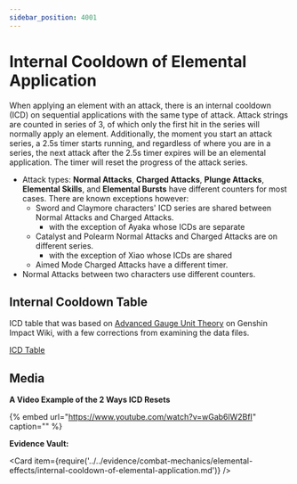 ```yaml
---
sidebar_position: 4001
---
```


# Internal Cooldown of Elemental Application

When applying an element with an attack, there is an internal cooldown \(ICD\) on sequential applications with the same type of attack. Attack strings are counted in series of 3, of which only the first hit in the series will normally apply an element. Additionally, the moment you start an attack series, a 2.5s timer starts running, and regardless of where you are in a series, the next attack after the 2.5s timer expires will be an elemental application. The timer will reset the progress of the attack series.

* Attack types: **Normal Attacks**, **Charged Attacks**, **Plunge Attacks**, **Elemental Skills**, and **Elemental Bursts** have different counters for most cases. There are known exceptions however: 
  * Sword and Claymore characters' ICD series are shared between Normal Attacks and Charged Attacks.
    * with the exception of Ayaka whose ICDs are separate
  * Catalyst and Polearm Normal Attacks and Charged Attacks are on different series.
    * with the exception of Xiao whose ICDs are shared
  * Aimed Mode Charged Attacks have a different timer.
* Normal Attacks between two characters use different counters.

## Internal Cooldown Table

ICD table that was based on [Advanced Gauge Unit Theory](https://genshin-impact.fandom.com/wiki/Gauge_Unit_Theory/Advanced_Theory) on Genshin Impact Wiki, with a few corrections from examining the data files.

[ICD Table](https://docs.google.com/spreadsheets/d/1dE8mTmRVlR1izKynvSD4Jk5igvWFMlVMENzUsel-n-0/)

## Media

**A Video Example of the 2 Ways ICD Resets**

{% embed url="https://www.youtube.com/watch?v=wGab6lW2BfI" caption="" %}

**Evidence Vault:**

<Card item={require('../../evidence/combat-mechanics/elemental-effects/internal-cooldown-of-elemental-application.md')} />

